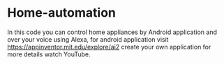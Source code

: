 # Home-automation

In this code you can control home appliances by Android application and over your voice using Alexa, for android application visit https://appinventor.mit.edu/explore/ai2 create your own application for more details watch YouTube. 
